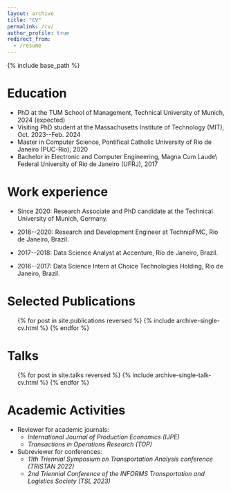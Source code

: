```yaml
---
layout: archive
title: "CV"
permalink: /cv/
author_profile: true
redirect_from:
  - /resume
---
```


{% include base_path %}

Education
======
* PhD at the TUM School of Management, Technical University of Munich, 2024 (expected)
* Visiting PhD student at the Massachusetts Institute of Technology (MIT), Oct. 2023--Feb. 2024
* Master in Computer Science, Pontifical Catholic University of Rio de Janeiro (PUC-Rio), 2020
* Bachelor in Electronic and Computer Engineering, Magna Cum Laude\\
Federal University of Rio de Janeiro (UFRJ), 2017

Work experience
======

* Since 2020: Research Associate and PhD candidate at the Technical University of Munich, Germany.

* 2018--2020: Research and Development Engineer at TechnipFMC, Rio de Janeiro, Brazil.

* 2017--2018: Data Science Analyst at Accenture, Rio de Janeiro, Brazil.

* 2016--2017: Data Science Intern at Choice Technologies Holding, Rio de Janeiro, Brazil.
  
Selected Publications
======
  <ul>{% for post in site.publications reversed %}
    {% include archive-single-cv.html %}
  {% endfor %}</ul>
  
Talks
======
  <ul>{% for post in site.talks reversed %}
    {% include archive-single-talk-cv.html  %}
  {% endfor %}</ul>
  
Academic Activities
======
* Reviewer for academic journals: 
  * <i>International Journal of Production Economics (IJPE)</i>
  * <i>Transactions in Operations Research (TOP)</i>
* Subreviewer for conferences: 
  * <i>11th Triennial Symposium on Transportation Analysis conference (TRISTAN 2022)</i>
  * <i>2nd Triennial Conference of the INFORMS Transportation and Logistics Society (TSL 2023)</i>
  
